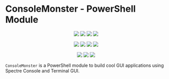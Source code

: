 ﻿# ConsoleMonster - PowerShell Module

<p align="center">
  <a href="https://dev.azure.com/evotecpl/ConsoleMonster/_build/results?buildId=latest"><img src="https://img.shields.io/azure-devops/build/evotecpl/39c74615-8f34-4af0-a835-68dc33f9214f/14?label=Azure%20Pipelines&style=flat-square"></a>
  <a href="https://www.powershellgallery.com/packages/ConsoleMonster"><img src="https://img.shields.io/powershellgallery/v/ConsoleMonster.svg?style=flat-square"></a>
  <a href="https://www.powershellgallery.com/packages/ConsoleMonster"><img src="https://img.shields.io/powershellgallery/vpre/ConsoleMonster.svg?label=powershell%20gallery%20preview&colorB=yellow&style=flat-square"></a>
  <a href="https://github.com/EvotecIT/ConsoleMonster"><img src="https://img.shields.io/github/license/EvotecIT/ConsoleMonster.svg?style=flat-square"></a>
</p>

<p align="center">
  <a href="https://www.powershellgallery.com/packages/ConsoleMonster"><img src="https://img.shields.io/powershellgallery/p/ConsoleMonster.svg?style=flat-square"></a>
  <a href="https://github.com/EvotecIT/ConsoleMonster"><img src="https://img.shields.io/github/languages/top/evotecit/ConsoleMonster.svg?style=flat-square"></a>
  <a href="https://github.com/EvotecIT/ConsoleMonster"><img src="https://img.shields.io/github/languages/code-size/evotecit/ConsoleMonster.svg?style=flat-square"></a>
  <a href="https://www.powershellgallery.com/packages/ConsoleMonster"><img src="https://img.shields.io/powershellgallery/dt/ConsoleMonster.svg?style=flat-square"></a>
</p>

<p align="center">
  <a href="https://twitter.com/PrzemyslawKlys"><img src="https://img.shields.io/twitter/follow/PrzemyslawKlys.svg?label=Twitter%20%40PrzemyslawKlys&style=flat-square&logo=twitter"></a>
  <a href="https://evotec.xyz/hub"><img src="https://img.shields.io/badge/Blog-evotec.xyz-2A6496.svg?style=flat-square"></a>
  <a href="https://www.linkedin.com/in/pklys"><img src="https://img.shields.io/badge/LinkedIn-pklys-0077B5.svg?logo=LinkedIn&style=flat-square"></a>
</p>

`ConsoleMonster` is a PowerShell module to build cool GUI applications using Spectre Console and Terminal GUI.